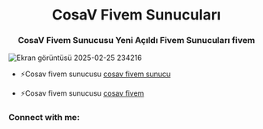 <h1 align="center">CosaV Fivem Sunucuları</h1>
<h3 align="center">CosaV Fivem Sunucusu Yeni Açıldı Fivem Sunucuları fivem</h3>


![Ekran görüntüsü 2025-02-25 234216](https://github.com/user-attachments/assets/a7a0e8f4-2992-461e-9f4f-374c55f6a27f)

- ⚡Cosav fivem sunucusu [cosav fivem sunucu](https://discord.gg/cosav)

- ⚡Cosav fivem sunucusu [cosav fivem](https://discord.gg/cosav)

<h3 align="left">Connect with me:</h3>
<p align="left">
</p>
